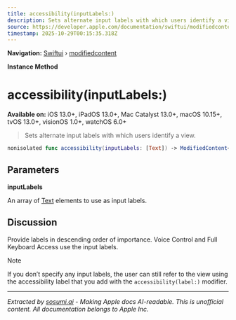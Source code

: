 ```yaml
---
title: accessibility(inputLabels:)
description: Sets alternate input labels with which users identify a view.
source: https://developer.apple.com/documentation/swiftui/modifiedcontent/accessibility(inputlabels:)
timestamp: 2025-10-29T00:15:35.318Z
---
```


**Navigation:** [Swiftui](/documentation/swiftui) › [modifiedcontent](/documentation/swiftui/modifiedcontent)

**Instance Method**

# accessibility(inputLabels:)

**Available on:** iOS 13.0+, iPadOS 13.0+, Mac Catalyst 13.0+, macOS 10.15+, tvOS 13.0+, visionOS 1.0+, watchOS 6.0+

> Sets alternate input labels with which users identify a view.

```swift
nonisolated func accessibility(inputLabels: [Text]) -> ModifiedContent<Content, Modifier>
```

## Parameters

**inputLabels**

An array of [Text](/documentation/swiftui/text) elements to use as input labels.



## Discussion

Provide labels in descending order of importance. Voice Control and Full Keyboard Access use the input labels.

> [!NOTE]
> If you don’t specify any input labels, the user can still refer to the view using the accessibility label that you add with the `accessibility(label:)` modifier.

---

*Extracted by [sosumi.ai](https://sosumi.ai) - Making Apple docs AI-readable.*
*This is unofficial content. All documentation belongs to Apple Inc.*
